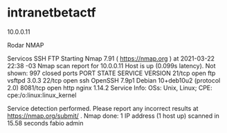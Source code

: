 # intranetbetactf


10.0.0.11

Rodar NMAP

Servicos 
SSH FTP
Starting Nmap 7.91 ( https://nmap.org ) at 2021-03-22 22:38 -03
Nmap scan report for 10.0.0.11
Host is up (0.099s latency).
Not shown: 997 closed ports
PORT     STATE SERVICE VERSION
21/tcp   open  ftp     vsftpd 3.0.3
22/tcp   open  ssh     OpenSSH 7.9p1 Debian 10+deb10u2 (protocol 2.0)
8081/tcp open  http    nginx 1.14.2
Service Info: OSs: Unix, Linux; CPE: cpe:/o:linux:linux_kernel

Service detection performed. Please report any incorrect results at https://nmap.org/submit/ .
Nmap done: 1 IP address (1 host up) scanned in 15.58 seconds
fabio admin
